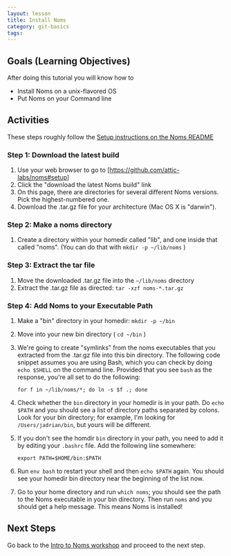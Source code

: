 ```yaml
---
layout: lesson
title: Install Noms
category: git-basics
tags:
---
```


## Goals (Learning Objectives)

After doing this tutorial you will know how to

* Install Noms on a unix-flavored OS
* Put Noms on your Command line

## Activities
These steps roughly follow the [Setup instructions on the Noms README](https://github.com/attic-labs/noms#setup)

### Step 1: Download the latest build

1. Use your web browser to go to [https://github.com/attic-labs/noms#setup]
2. Click the "download the latest Noms build" link
3. On this page, there are directories for several different Noms versions.  Pick the highest-numbered one.
4. Download the .tar.gz file for your architecture (Mac OS X is "darwin").

### Step 2: Make a noms directory
1. Create a directory within your homedir called "lib", and one inside that called "noms".  (You can do that with `mkdir -p ~/lib/noms` )

### Step 3: Extract the tar file
1. Move the downloaded .tar.gz file into the `~/lib/noms` directory
2. Extract the .tar.gz file as directed: `tar -xzf noms-*.tar.gz`

### Step 4: Add Noms to your Executable Path

1. Make a "bin" directory in your homedir: `mkdir -p ~/bin`
2. Move into your new bin directory ( `cd ~/bin` )
3. We're going to create "symlinks" from the noms executables that you extracted from the .tar.gz file into this bin directory.  The following code snippet assumes you are using Bash, which you can check by doing `echo $SHELL` on the command line.  Provided that you see `bash` as the response, you're all set to do the following:

    ```
    for f in ~/lib/noms/*; do ln -s $f .; done
    ```

4. Check whether the `bin` directory in your homedir is in your path.  Do `echo $PATH` and you should see a list of directory paths separated by colons.  Look for your bin directory; for example, I'm looking for `/Users/jadrian/bin`, but yours will be different.
5. If you don't see the homdir `bin` directory in your path, you need to add it by editing your `.bashrc` file.  Add the following line somewhere:
    
    ```
    export PATH=$HOME/bin:$PATH
    ```

6. Run `env bash` to restart your shell and then `echo $PATH` again.  You should see your homedir bin directory near the beginning of the list now.
7. Go to your home directory and run `which noms`; you should see the path to the Noms executable in your bin directory.  Then run `noms` and you should get a help message.  This means Noms is installed!

## Next Steps
Go back to the [Intro to Noms workshop](../) and proceed to the next step.
